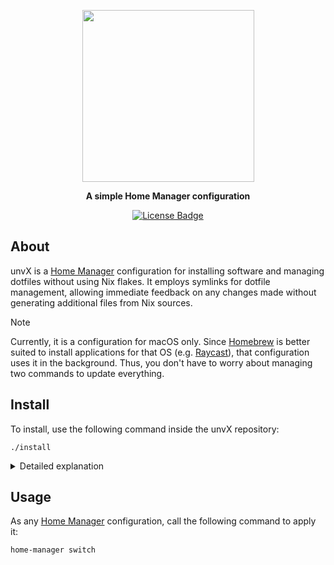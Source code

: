 <p align="center">
  <img width=275 src="https://github.com/user-attachments/assets/72b67ecd-8e96-4733-9a6f-f0e32e13f817">
</p>
<p align="center">
  <b>A simple Home Manager configuration</b>
</p>
<p align="center">
  <a href="https://github.com//Sulfyderz/unvX/blob/master/LICENSE">
    <img src="https://img.shields.io/github/license/Sulfyderz/unvX.svg" alt="License Badge">
  </a>
</p>


## About 
unvX is a [Home Manager](https://github.com/nix-community/home-manager) configuration for installing software and managing dotfiles without using Nix flakes. It employs symlinks for dotfile management, allowing immediate feedback on any changes made without generating additional files from Nix sources.

> [!NOTE]
> Currently, it is a configuration for macOS only. Since [Homebrew](https://brew.sh) is better suited to install applications for that OS (e.g. [Raycast](https://www.raycast.com)), that configuration uses it in the background. Thus, you don't have to worry about managing two commands to update everything.

## Install
To install, use the following command inside the unvX repository:
```
./install
```

<details><summary>Detailed explanation</summary>

This command will install [Homebrew](https://brew.sh), [Nix](https://nixos.org) and [Home Manager](https://github.com/nix-community/home-manager) if they are not yet installed. Additionally, it will configure your Git Hooks with [pre-commit](https://pre-commit.com).  Lastly, it will link your Home Manager configuration (i.e. the <code>host/macbook/home.nix</code> file) regardless of the location of your unvX repository.

</details>

## Usage
As any [Home Manager](https://github.com/nix-community/home-manager) configuration, call the following command to apply it:
```
home-manager switch
```
